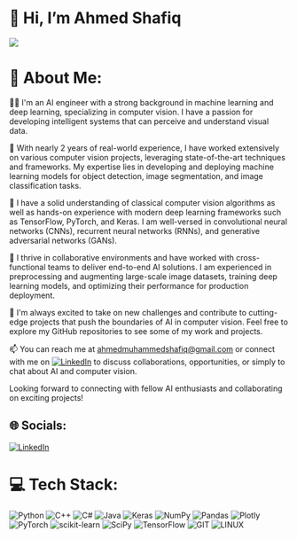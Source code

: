 # 👋 Hi, I’m Ahmed Shafiq
![](https://github.com/theonlyshafiq/theonlyshafiq/blob/main/giphy.gif)
# 💫 About Me:

👨‍💻 I'm an AI engineer with a strong background in machine learning and deep learning, specializing in computer vision. I have a passion for developing intelligent systems that can perceive and understand visual data.

💼 With nearly 2 years of real-world experience, I have worked extensively on various computer vision projects, leveraging state-of-the-art techniques and frameworks. My expertise lies in developing and deploying machine learning models for object detection, image segmentation, and image classification tasks.

🔬 I have a solid understanding of classical computer vision algorithms as well as hands-on experience with modern deep learning frameworks such as TensorFlow, PyTorch, and Keras. I am well-versed in convolutional neural networks (CNNs), recurrent neural networks (RNNs), and generative adversarial networks (GANs).

🌟 I thrive in collaborative environments and have worked with cross-functional teams to deliver end-to-end AI solutions. I am experienced in preprocessing and augmenting large-scale image datasets, training deep learning models, and optimizing their performance for production deployment.

🚀 I'm always excited to take on new challenges and contribute to cutting-edge projects that push the boundaries of AI in computer vision. Feel free to explore my GitHub repositories to see some of my work and projects.

📫 You can reach me at ahmedmuhammedshafiq@gmail.com or connect with me on [![LinkedIn](https://img.shields.io/badge/LinkedIn-%230077B5.svg?logo=linkedin&logoColor=white)](https://www.linkedin.com/in/theonlyshafiq/)  to discuss collaborations, opportunities, or simply to chat about AI and computer vision.

Looking forward to connecting with fellow AI enthusiasts and collaborating on exciting projects!


## 🌐 Socials:
[![LinkedIn](https://img.shields.io/badge/LinkedIn-%230077B5.svg?logo=linkedin&logoColor=white)](https://www.linkedin.com/in/theonlyshafiq/) 

# 💻 Tech Stack:
![Python](https://img.shields.io/badge/python-3670A0?style=for-the-badge&logo=python&logoColor=ffdd54) ![C++](https://img.shields.io/badge/c++-%2300599C.svg?style=for-the-badge&logo=c%2B%2B&logoColor=white) ![C#](https://img.shields.io/badge/c%23-%23239120.svg?style=for-the-badge&logo=c-sharp&logoColor=white) ![Java](https://img.shields.io/badge/java-%23ED8B00.svg?style=for-the-badge&logo=java&logoColor=white) ![Keras](https://img.shields.io/badge/Keras-%23D00000.svg?style=for-the-badge&logo=Keras&logoColor=white) ![NumPy](https://img.shields.io/badge/numpy-%23013243.svg?style=for-the-badge&logo=numpy&logoColor=white) ![Pandas](https://img.shields.io/badge/pandas-%23150458.svg?style=for-the-badge&logo=pandas&logoColor=white) ![Plotly](https://img.shields.io/badge/Plotly-%233F4F75.svg?style=for-the-badge&logo=plotly&logoColor=white) ![PyTorch](https://img.shields.io/badge/PyTorch-%23EE4C2C.svg?style=for-the-badge&logo=PyTorch&logoColor=white) ![scikit-learn](https://img.shields.io/badge/scikit--learn-%23F7931E.svg?style=for-the-badge&logo=scikit-learn&logoColor=white) ![SciPy](https://img.shields.io/badge/SciPy-%230C55A5.svg?style=for-the-badge&logo=scipy&logoColor=%white) ![TensorFlow](https://img.shields.io/badge/TensorFlow-%23FF6F00.svg?style=for-the-badge&logo=TensorFlow&logoColor=white) ![GIT](https://img.shields.io/badge/Git-fc6d26?style=for-the-badge&logo=git&logoColor=white) ![LINUX](https://img.shields.io/badge/Linux-FCC624?style=for-the-badge&logo=linux&logoColor=black)
